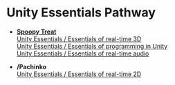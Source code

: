 # Unity Essentials Pathway

- **[Spoopy Treat](https://github.com/LycorisDev/unity_game_spoopy-treat)**  
[Unity Essentials / Essentials of real-time 3D](https://learn.unity.com/project/essentials-of-real-time-3d)  
[Unity Essentials / Essentials of programming in Unity](https://learn.unity.com/project/essentials-of-programming-in-unity)  
[Unity Essentials / Essentials of real-time audio](https://learn.unity.com/project/essentials-of-real-time-audio)  

- **/Pachinko**  
[Unity Essentials / Essentials of real-time 2D](https://learn.unity.com/tutorial/challenge-sprite-pachinko)  

